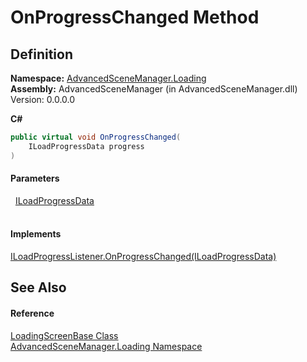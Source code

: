# OnProgressChanged Method




## Definition
**Namespace:** <a href="N_AdvancedSceneManager_Loading.md">AdvancedSceneManager.Loading</a>  
**Assembly:** AdvancedSceneManager (in AdvancedSceneManager.dll) Version: 0.0.0.0

**C#**
``` C#
public virtual void OnProgressChanged(
	ILoadProgressData progress
)
```



#### Parameters
<dl><dt>  <a href="T_AdvancedSceneManager_Loading_ILoadProgressData.md">ILoadProgressData</a></dt><dd> </dd></dl>

#### Implements
<a href="M_AdvancedSceneManager_Loading_ILoadProgressListener_OnProgressChanged.md">ILoadProgressListener.OnProgressChanged(ILoadProgressData)</a>  


## See Also


#### Reference
<a href="T_AdvancedSceneManager_Loading_LoadingScreenBase.md">LoadingScreenBase Class</a>  
<a href="N_AdvancedSceneManager_Loading.md">AdvancedSceneManager.Loading Namespace</a>  
